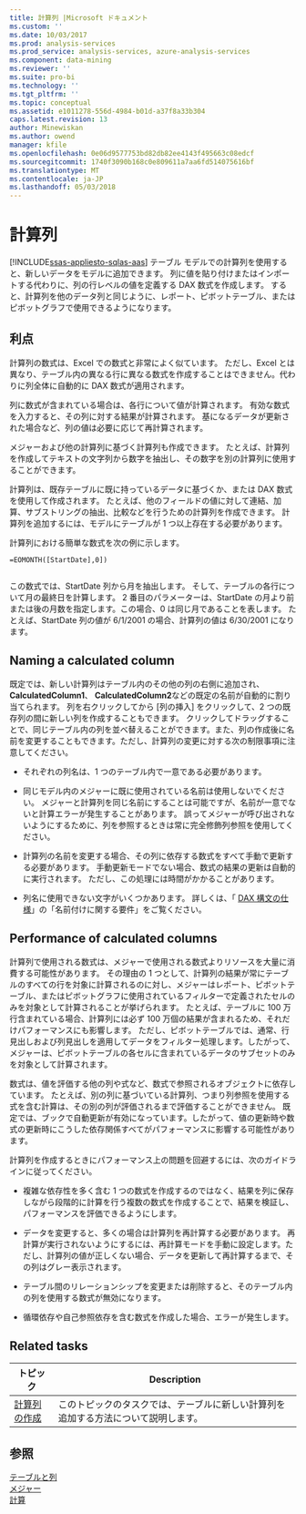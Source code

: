 ```yaml
---
title: 計算列 |Microsoft ドキュメント
ms.custom: ''
ms.date: 10/03/2017
ms.prod: analysis-services
ms.prod_service: analysis-services, azure-analysis-services
ms.component: data-mining
ms.reviewer: ''
ms.suite: pro-bi
ms.technology: ''
ms.tgt_pltfrm: ''
ms.topic: conceptual
ms.assetid: e1011278-556d-4984-b01d-a37f8a33b304
caps.latest.revision: 13
author: Minewiskan
ms.author: owend
manager: kfile
ms.openlocfilehash: 0e06d9577753bd82db82ee4143f495663c08edcf
ms.sourcegitcommit: 1740f3090b168c0e809611a7aa6fd514075616bf
ms.translationtype: MT
ms.contentlocale: ja-JP
ms.lasthandoff: 05/03/2018
---
```

# <a name="calculated-columns"></a>計算列
[!INCLUDE[ssas-appliesto-sqlas-aas](../../includes/ssas-appliesto-sqlas-aas.md)]
  テーブル モデルでの計算列を使用すると、新しいデータをモデルに追加できます。 列に値を貼り付けまたはインポートする代わりに、列の行レベルの値を定義する DAX 数式を作成します。 すると、計算列を他のデータ列と同じように、レポート、ピボットテーブル、またはピボットグラフで使用できるようになります。  
 
  
  
##  <a name="bkmk_understanding"></a> 利点  
 計算列の数式は、Excel での数式と非常によく似ています。 ただし、Excel とは異なり、テーブル内の異なる行に異なる数式を作成することはできません。代わりに列全体に自動的に DAX 数式が適用されます。  
  
 列に数式が含まれている場合は、各行について値が計算されます。 有効な数式を入力すると、その列に対する結果が計算されます。 基になるデータが更新された場合など、列の値は必要に応じて再計算されます。  
  
 メジャーおよび他の計算列に基づく計算列も作成できます。 たとえば、計算列を作成してテキストの文字列から数字を抽出し、その数字を別の計算列に使用することができます。  
  
 計算列は、既存テーブルに既に持っているデータに基づくか、または DAX 数式を使用して作成されます。 たとえば、他のフィールドの値に対して連結、加算、サブストリングの抽出、比較などを行うための計算列を作成できます。 計算列を追加するには、モデルにテーブルが 1 つ以上存在する必要があります。  
  
 計算列における簡単な数式を次の例に示します。  
  
```  
=EOMONTH([StartDate],0])  
  
```  
  
 この数式では、StartDate 列から月を抽出します。 そして、テーブルの各行について月の最終日を計算します。 2 番目のパラメーターは、StartDate の月より前または後の月数を指定します。この場合、0 は同じ月であることを表します。 たとえば、StartDate 列の値が 6/1/2001 の場合、計算列の値は 6/30/2001 になります。  
  
##  <a name="bkmk_naming"></a> Naming a calculated column  
 既定では、新しい計算列はテーブル内のその他の列の右側に追加され、 **CalculatedColumn1**、 **CalculatedColumn2**などの既定の名前が自動的に割り当てられます。 列を右クリックしてから [列の挿入] をクリックして、2 つの既存列の間に新しい列を作成することもできます。 クリックしてドラッグすることで、同じテーブル内の列を並べ替えることができます。また、列の作成後に名前を変更することもできます。ただし、計算列の変更に対する次の制限事項に注意してください。  
  
-   それぞれの列名は、1 つのテーブル内で一意である必要があります。  
  
-   同じモデル内のメジャーに既に使用されている名前は使用しないでください。 メジャーと計算列を同じ名前にすることは可能ですが、名前が一意でないと計算エラーが発生することがあります。 誤ってメジャーが呼び出されないようにするために、列を参照するときは常に完全修飾列参照を使用してください。  
  
-   計算列の名前を変更する場合、その列に依存する数式をすべて手動で更新する必要があります。 手動更新モードでない場合、数式の結果の更新は自動的に実行されます。 ただし、この処理には時間がかかることがあります。  
  
-   列名に使用できない文字がいくつかあります。 詳しくは、「 [DAX 構文の仕様](http://msdn.microsoft.com/en-us/098630f4-7d1d-467e-976c-99b2279430d5)」の「名前付けに関する要件」をご覧ください。  
  
##  <a name="bkmk_perf"></a> Performance of calculated columns  
 計算列で使用される数式は、メジャーで使用される数式よりリソースを大量に消費する可能性があります。 その理由の 1 つとして、計算列の結果が常にテーブルのすべての行を対象に計算されるのに対し、メジャーはレポート、ピボットテーブル、またはピボットグラフに使用されているフィルターで定義されたセルのみを対象として計算されることが挙げられます。 たとえば、テーブルに 100 万行含まれている場合、計算列には必ず 100 万個の結果が含まれるため、それだけパフォーマンスにも影響します。 ただし、ピボットテーブルでは、通常、行見出しおよび列見出しを適用してデータをフィルター処理します。したがって、メジャーは、ピボットテーブルの各セルに含まれているデータのサブセットのみを対象として計算されます。  
  
 数式は、値を評価する他の列や式など、数式で参照されるオブジェクトに依存しています。 たとえば、別の列に基づいている計算列、つまり列参照を使用する式を含む計算は、その別の列が評価されるまで評価することができません。 既定では、ブックで自動更新が有効になっています。したがって、値の更新時や数式の更新時にこうした依存関係すべてがパフォーマンスに影響する可能性があります。  
  
 計算列を作成するときにパフォーマンス上の問題を回避するには、次のガイドラインに従ってください。  
  
-   複雑な依存性を多く含む 1 つの数式を作成するのではなく、結果を列に保存しながら段階的に計算を行う複数の数式を作成することで、結果を検証し、パフォーマンスを評価できるようにします。  
  
-   データを変更すると、多くの場合は計算列を再計算する必要があります。 再計算が実行されないようにするには、再計算モードを手動に設定します。ただし、計算列の値が正しくない場合、データを更新して再計算するまで、その列はグレー表示されます。  
  
-   テーブル間のリレーションシップを変更または削除すると、そのテーブル内の列を使用する数式が無効になります。  
  
-   循環依存や自己参照依存を含む数式を作成した場合、エラーが発生します。  
  
##  <a name="bkmk_rel_tasks"></a> Related tasks  
  
|トピック|Description|  
|-----------|-----------------|  
|[計算列の作成](../../analysis-services/tabular-models/ssas-calculated-columns-create-a-calculated-column.md)|このトピックのタスクでは、テーブルに新しい計算列を追加する方法について説明します。|  
  
## <a name="see-also"></a>参照  
 [テーブルと列](../../analysis-services/tabular-models/tables-and-columns-ssas-tabular.md)   
 [メジャー](../../analysis-services/tabular-models/measures-ssas-tabular.md)   
 [計算](../../analysis-services/tabular-models/calculations-ssas-tabular.md)  
  
  
